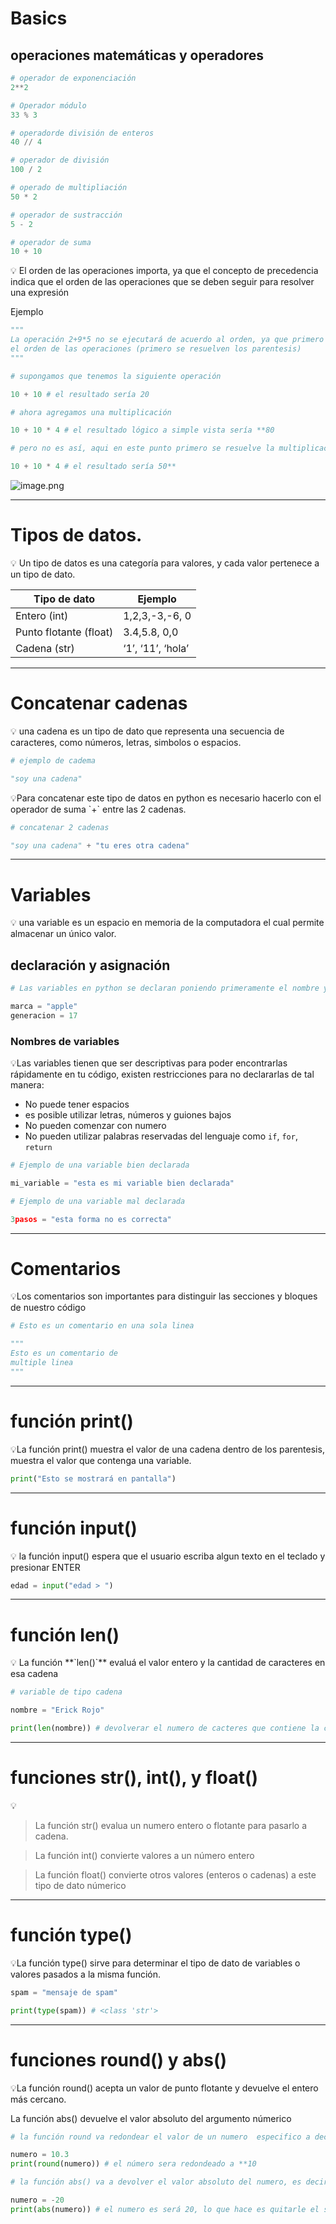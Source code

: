 # Basics

## operaciones matemáticas y operadores

```python
# operador de exponenciación
2**2

# Operador módulo
33 % 3

# operadorde división de enteros
40 // 4

# operador de división
100 / 2 

# operado de multipliación
50 * 2

# operador de sustracción
5 - 2

# operador de suma
10 + 10
```

<aside>
💡 El orden de las operaciones importa, ya que el concepto de precedencia indica que el orden de las operaciones que se deben seguir para resolver una expresión

</aside>

Ejemplo

```python
"""
La operación 2+9*5 no se ejecutará de acuerdo al orden, ya que primero por la regla
el orden de las operaciones (primero se resuelven los parentesis)
"""

# supongamos que tenemos la siguiente operación 

10 + 10 # el resultado sería 20

# ahora agregamos una multiplicación

10 + 10 * 4 # el resultado lógico a simple vista sería **80

# pero no es así, aqui en este punto primero se resuelve la multiplicación y despues la suma

10 + 10 * 4 # el resultado sería 50**

```

![image.png](image.png)

---

# Tipos de datos.

<aside>
💡 Un tipo de datos es una categoría para valores, y cada valor pertenece a un tipo de dato.

</aside>

| Tipo de dato | Ejemplo |
| --- | --- |
| Entero (int) | 1,2,3,-3,-6, 0 |
| Punto flotante (float) | 3.4,5.8, 0,0 |
| Cadena (str) | ‘1’, ‘11’, ‘hola’ |

---

# Concatenar cadenas

<aside>
💡 una cadena es un tipo de dato que representa una secuencia de caracteres, como números, letras, simbolos o espacios.

</aside>

```python
# ejemplo de cadema 

"soy una cadena"
```

<aside>
💡Para concatenar este tipo de datos en python es necesario hacerlo con el operador de suma `+`  entre las 2 cadenas.

</aside>

```python
# concatenar 2 cadenas

"soy una cadena" + "tu eres otra cadena"
```

---

# Variables

<aside>
💡 una variable es un espacio en memoria de la computadora el cual permite almacenar un único valor.

</aside>

## declaración y asignación

```python
# Las variables en python se declaran poniendo primeramente el nombre y despues el valor

marca = "apple"
generacion = 17

```

### Nombres de variables

<aside>
💡Las variables tienen que ser descriptivas para poder encontrarlas rápidamente en tu código, existen restricciones para no declararlas de tal manera:

- No puede tener espacios
- es posible utilizar letras, números y guiones bajos
- No pueden comenzar con numero
-  No pueden utilizar palabras reservadas del lenguaje como `if`, `for`, `return`  

</aside>

```python
# Ejemplo de una variable bien declarada

mi_variable = "esta es mi variable bien declarada"

# Ejemplo de una variable mal declarada

3pasos = "esta forma no es correcta"
```

---

# Comentarios

<aside>
💡Los comentarios son importantes para distinguir las secciones y bloques de nuestro código

</aside>

```python
# Esto es un comentario en una sola linea

"""
Esto es un comentario de
multiple linea
"""
```

---

# función print()

<aside>
💡La función print() muestra el valor de una cadena dentro de los parentesis, muestra el valor que contenga una variable.

</aside>

```python
print("Esto se mostrará en pantalla")
```

---

# función input()

<aside>
💡 la función input() espera que el usuario escriba algun texto en el teclado y presionar ENTER

</aside>

```python
edad = input("edad > ")
```

---

# función len()

<aside>
💡 La función **`len()`** evaluá el valor entero y la cantidad de caracteres en esa cadena

</aside>

```python
# variable de tipo cadena

nombre = "Erick Rojo" 

print(len(nombre)) # devolverar el numero de cacteres que contiene la cadena
```

---

# funciones str(), int(), y float()

<aside>
💡

> La función str() evalua un numero entero o flotante para pasarlo a cadena.

> La función int() convierte valores a un número entero

> La función float() convierte otros valores (enteros o cadenas) a este tipo de dato númerico

</aside>

---

# función type()

<aside>
💡La función type() sirve para determinar el tipo de dato de variables o valores pasados a la misma función.

</aside>

```python
spam = "mensaje de spam"

print(type(spam)) # <class 'str'>

```

---

# funciones round() y abs()

<aside>
💡La función round() acepta un valor de punto flotante y devuelve el entero más cercano.

La función abs() devuelve el valor absoluto del argumento númerico

</aside>

```python
# la función round va redondear el valor de un numero  especifico a decimales o al entero más cercano

numero = 10.3
print(round(numero)) # el número sera redondeado a **10

# la función abs() va a devolver el valor absoluto del numero, es decir, su valor sin el signo**

numero = -20
print(abs(numero)) # el numero es será 20, lo que hace es quitarle el signo
```
